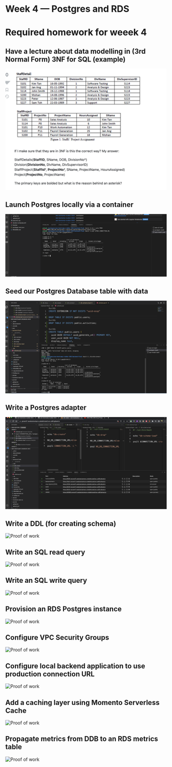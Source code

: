# Week 4 — Postgres and RDS

# Required homework for weeek 4

## Have a lecture about data modelling in (3rd Normal Form) 3NF for SQL (example)
![Proof of work](assets%20week%204/Screenshot%202023-03-19%20at%2010.46.36%20PM.png)


## Launch Postgres locally via a container
![Proof of work](assets%20week%204/PROD%20connected%20%20and%20working%20week%204.png)


## Seed our Postgres Database table with data
![Proof of work](assets%20week%204/tables%20and%20db%20connectt%20week%204.png)


## Write a Postgres adapter
![Proof of work](assets%20week%204/db%20scripts%20week%204.png)


## Write a DDL (for creating schema)
![Proof of work](g)

## Write an SQL read query
![Proof of work]()

## Write an SQL write query
![Proof of work]()

## Provision an RDS Postgres instance
![Proof of work]()


## Configure VPC Security Groups
![Proof of work]()


## Configure local backend application to use production connection URL
![Proof of work]()

## Add a caching layer using Momento Serverless Cache
![Proof of work]()

## Propagate metrics from DDB to an RDS metrics table 
![Proof of work]()
